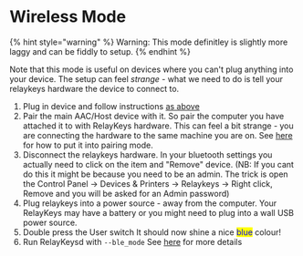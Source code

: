 # Wireless Mode



{% hint style="warning" %}
Warning: This mode definitley is slightly more laggy and can be fiddly to setup.&#x20;
{% endhint %}

Note that this mode is useful on devices where you can't plug anything into your device. The setup can feel _strange -_ what we need to do is tell your relaykeys hardware the device to connect to.

1. Plug in device and follow instructions [as above](wireless-mode.md#plug-in-your-relaykeys-stick-and-pair-with-a-computer-wired-mode)
2. Pair the main AAC/Host device with it. So pair the computer you have attached it to with RelayKeys hardware. This can feel a bit strange - you are connecting the hardware to the same machine you are on. See [here](wireless-mode.md#undefined-1) for how to put it into pairing mode.
3. Disconnect the relaykeys hardware. In your bluetooth settings you actually need to click on the item and "Remove" device. (NB: If you cant do this it might be because you need to be an admin. The trick is open the Control Panel -> Devices & Printers -> Relaykeys -> Right click, Remove and you will be asked for an Admin password)
4. Plug relaykeys into a power source - away from the computer. Your RelayKeys may have a battery or you might need to plug into a wall USB power source.
5. Double press the User switch It should now shine a nice <mark style="color:blue;">blue</mark> colour!
6. Run RelayKeysd with `--ble_mode` See [here](../../developers/relaykeys-daemon.md) for more details
